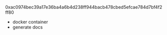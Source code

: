 0xac0974bec39a17e36ba4a6b4d238ff944bacb478cbed5efcae784d7bf4f2ff80

- docker container
- generate docs